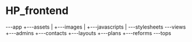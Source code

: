 # HP_frontend
\---app
    +---assets
    |   +---images
    |   +---javascripts
    |   \---stylesheets
    \---views
        +---admins
        +---contacts
        +---layouts
        +---plans
        +---reforms
        \---tops
